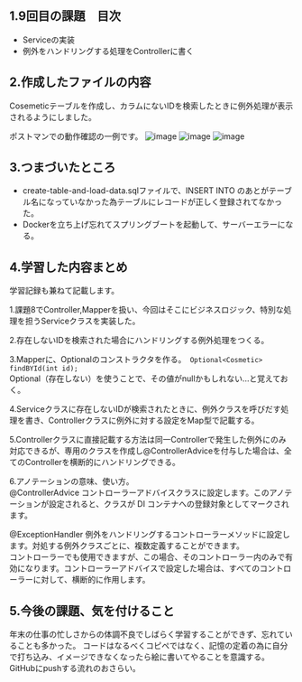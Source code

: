 ##  1.9回目の課題　目次
- Serviceの実装
- 例外をハンドリングする処理をControllerに書く


## 2.作成したファイルの内容<br>
Cosemeticテーブルを作成し、カラムにないIDを検索したときに例外処理が表示されるようにしました。

ポストマンでの動作確認の一例です。
![image](https://github.com/hiro903/Kadai8/assets/145466271/3df81cba-b49e-4e6e-a76f-a895b140a6fb)
![image](https://github.com/hiro903/Kadai8/assets/145466271/60b7c1ea-c9e0-4e1f-bb39-b98f186bf923)
![image](https://github.com/hiro903/Kadai8/assets/145466271/05a7c31c-f81b-4832-8b7e-1ad9f3bfac87)
## 3.つまづいたところ<br>

- create-table-and-load-data.sqlファイルで、INSERT INTO のあとがテーブル名になっていなかった為テーブルにレコードが正しく登録されてなかった。<br>
- Dockerを立ち上げ忘れてスプリングブートを起動して、サーバーエラーになる。

## 4.学習した内容まとめ
学習記録も兼ねて記載します。

1.課題8でController,Mapperを扱い、今回はそこにビジネスロジック、特別な処理を担うServiceクラスを実装した。

2.存在しないIDを検索された場合にハンドリングする例外処理をつくる。

3.Mapperに、Optional<Cosmetic>のコンストラクタを作る。　`Optional<Cosmetic> findBYId(int id);`<br>Optional（存在しない）を使うことで、その値がnullかもしれない…と覚えておく。<br>

4.Serviceクラスに存在しないIDが検索されたときに、例外クラスを呼びだす処理を書き、Controllerクラスに例外に対する設定をMap型で記載する。

5.Controllerクラスに直接記載する方法は同一Controllerで発生した例外にのみ対応できるが、専用のクラスを作成し@ControllerAdviceを付与した場合は、全てのControllerを横断的にハンドリングできる。

6.アノテーションの意味、使い方。<br>@ControllerAdvice
コントローラーアドバイスクラスに設定します。このアノテーションが設定されると、クラスが DI コンテナへの登録対象としてマークされます。

@ExceptionHandler
例外をハンドリングするコントローラーメソッドに設定します。対処する例外クラスごとに、複数定義することができます。<br>
コントローラーでも使用できますが、この場合、そのコントローラー内のみで有効になります。コントローラーアドバイスで設定した場合は、すべてのコントローラーに対して、横断的に作用します。
## 5.今後の課題、気を付けること
年末の仕事の忙しさからの体調不良でしばらく学習することができず、忘れていることも多かった。
コードはなるべくコピペではなく、記憶の定着の為に自分で打ち込み、イメージできなくなったら絵に書いてやることを意識する。
GitHubにpushする流れのおさらい。
